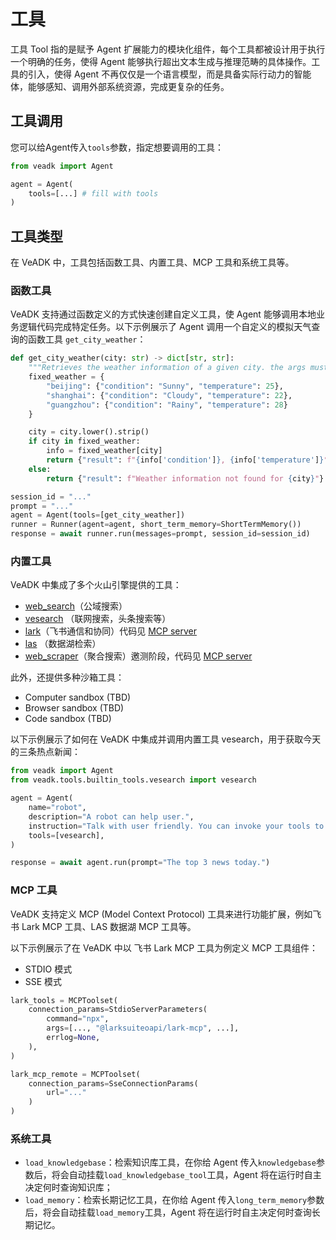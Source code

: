 # 工具

工具 Tool 指的是赋予 Agent 扩展能力的模块化组件，每个工具都被设计用于执行一个明确的任务，使得 Agent 能够执行超出文本生成与推理范畴的具体操作。工具的引入，使得 Agent 不再仅仅是一个语言模型，而是具备实际行动力的智能体，能够感知、调用外部系统资源，完成更复杂的任务。

## 工具调用

您可以给Agent传入`tools`参数，指定想要调用的工具：

```python
from veadk import Agent

agent = Agent(
    tools=[...] # fill with tools
)
```

## 工具类型

在 VeADK 中，工具包括函数工具、内置工具、MCP 工具和系统工具等。

### 函数工具

VeADK 支持通过函数定义的方式快速创建自定义工具，使 Agent 能够调用本地业务逻辑代码完成特定任务。以下示例展示了 Agent 调用一个自定义的模拟天气查询的函数工具 `get_city_weather`：

```python
def get_city_weather(city: str) -> dict[str, str]:
    """Retrieves the weather information of a given city. the args must in English"""
    fixed_weather = {
        "beijing": {"condition": "Sunny", "temperature": 25},
        "shanghai": {"condition": "Cloudy", "temperature": 22},
        "guangzhou": {"condition": "Rainy", "temperature": 28}
    }

    city = city.lower().strip()
    if city in fixed_weather:
        info = fixed_weather[city]
        return {"result": f"{info['condition']}, {info['temperature']}°C"}
    else:
        return {"result": f"Weather information not found for {city}"}

session_id = "..."
prompt = "..."
agent = Agent(tools=[get_city_weather])
runner = Runner(agent=agent, short_term_memory=ShortTermMemory())
response = await runner.run(messages=prompt, session_id=session_id)
```

### 内置工具

VeADK 中集成了多个火山引擎提供的工具：

- [web_search](https://www.volcengine.com/docs/85508/1650263)（公域搜索）
- [vesearch](https://www.volcengine.com/docs/85508/1512748) （联网搜索，头条搜索等）
- [lark](https://open.larkoffice.com/app)（飞书通信和协同）代码见 [MCP server](https://github.com/larksuite/lark-openapi-mcp)
- [las](https://www.volcengine.com/product/las) （数据湖检索）
- [web_scraper](https://www.volcengine.com/docs/84296/1545470)（聚合搜索）邀测阶段，代码见 [MCP server](https://github.com/volcengine/mcp-server/tree/main/server)

此外，还提供多种沙箱工具：

- Computer sandbox (TBD)
- Browser sandbox (TBD)
- Code sandbox (TBD)

以下示例展示了如何在 VeADK 中集成并调用内置工具 vesearch，用于获取今天的三条热点新闻：

```python
from veadk import Agent
from veadk.tools.builtin_tools.vesearch import vesearch

agent = Agent(
    name="robot",
    description="A robot can help user.",
    instruction="Talk with user friendly. You can invoke your tools to finish user's task or question.",
    tools=[vesearch],
)

response = await agent.run(prompt="The top 3 news today.")
```
  
### MCP 工具

VeADK 支持定义 MCP (Model Context Protocol) 工具来进行功能扩展，例如飞书 Lark MCP 工具、LAS 数据湖 MCP 工具等。

以下示例展示了在 VeADK 中以 飞书 Lark MCP 工具为例定义 MCP 工具组件：

- STDIO 模式
- SSE 模式

```python
lark_tools = MCPToolset(
    connection_params=StdioServerParameters(
        command="npx",
        args=[..., "@larksuiteoapi/lark-mcp", ...],
        errlog=None,
    ),
)

lark_mcp_remote = MCPToolset(
    connection_params=SseConnectionParams(
        url="..."
    )
)
```

### 系统工具

- `load_knowledgebase`：检索知识库工具，在你给 Agent 传入`knowledgebase`参数后，将会自动挂载`load_knowledgebase_tool`工具，Agent 将在运行时自主决定何时查询知识库；
- `load_memory`：检索长期记忆工具，在你给 Agent 传入`long_term_memory`参数后，将会自动挂载`load_memory`工具，Agent 将在运行时自主决定何时查询长期记忆。
